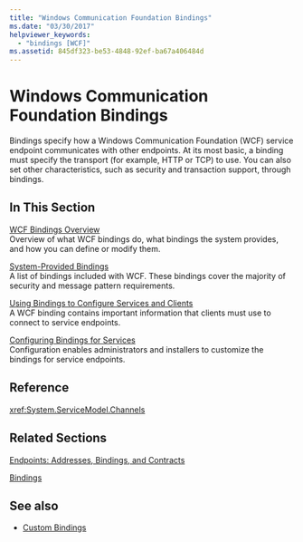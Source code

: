 ```yaml
---
title: "Windows Communication Foundation Bindings"
ms.date: "03/30/2017"
helpviewer_keywords: 
  - "bindings [WCF]"
ms.assetid: 845df323-be53-4848-92ef-ba67a406484d
---
```

# Windows Communication Foundation Bindings
Bindings specify how a Windows Communication Foundation (WCF) service endpoint communicates with other endpoints. At its most basic, a binding must specify the transport (for example, HTTP or TCP) to use. You can also set other characteristics, such as security and transaction support, through bindings.  
  
## In This Section  
 [WCF Bindings Overview](bindings-overview.md)  
 Overview of what WCF bindings do, what bindings the system provides, and how you can define or modify them.  
  
 [System-Provided Bindings](system-provided-bindings.md)  
 A list of bindings included with WCF. These bindings cover the majority of security and message pattern requirements.  
  
 [Using Bindings to Configure Services and Clients](using-bindings-to-configure-services-and-clients.md)  
 A WCF binding contains important information that clients must use to connect to service endpoints.  
  
 [Configuring Bindings for Services](configuring-bindings-for-wcf-services.md)  
 Configuration enables administrators and installers to customize the bindings for service endpoints.  
  
## Reference  
 <xref:System.ServiceModel.Channels>  
  
## Related Sections  
 [Endpoints: Addresses, Bindings, and Contracts](./feature-details/endpoints-addresses-bindings-and-contracts.md)  
  
 [Bindings](./feature-details/bindings.md)  
  
## See also

- [Custom Bindings](./extending/custom-bindings.md)
